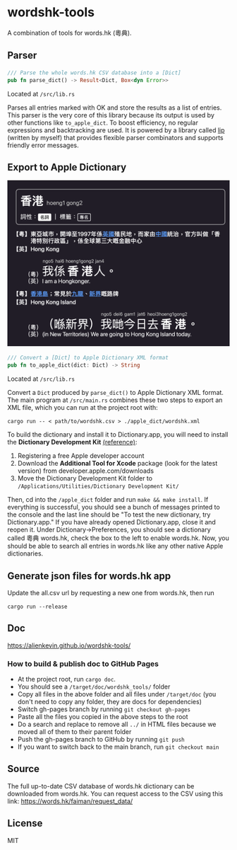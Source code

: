 # wordshk-tools

A combination of tools for words.hk (粵典).

## Parser
```rust
/// Parse the whole words.hk CSV database into a [Dict]
pub fn parse_dict() -> Result<Dict, Box<dyn Error>>
```
Located at `/src/lib.rs`

Parses all entries marked with OK and store the results as a list of entries. This parser is the very core of this library because its output is used by other functions like `to_apple_dict`.
To boost efficiency, no regular expressions and backtracking are used. It is powered by a library called [lip](https://github.com/AlienKevin/lip) (written by myself) that provides
flexible parser combinators and supports friendly error messages.

## Export to Apple Dictionary

![Apple Dictionary screenshot](./apple_dict/apple_dict_screenshot.png)

```rust
/// Convert a [Dict] to Apple Dictionary XML format
pub fn to_apple_dict(dict: Dict) -> String
```
Located at `/src/lib.rs`

Convert a `Dict` produced by `parse_dict()` to Apple Dictionary XML format. The main program at `/src/main.rs` combines these two steps to export an XML file, which you can run at the project root with:
```
cargo run -- < path/to/wordshk.csv > ./apple_dict/wordshk.xml
```

To build the dictionary and install it to Dictionary.app, you will need to install the **Dictionary Development Kit** [(reference)](https://apple.stackexchange.com/a/80110/398222):
1. Registering a free Apple developer account
2. Download the **Additional Tool for Xcode** package (look for the latest version) from developer.apple.com/downloads
3. Move the Dictionary Development Kit folder to `/Applications/Utilities/Dictionary Development Kit/`

Then, cd into the `/apple_dict` folder and run `make && make install`. If everything is successful, you should see a bunch of messages printed to the console and the last line should be "To test the new dictionary, try Dictionary.app." If you have already opened Dictionary.app, close it and reopen it. Under Dictionary->Preferences, you should see a dictionary called 粵典 words.hk, check the box to the left to enable words.hk. Now, you should be able to search all entries in words.hk like any other native Apple dictionaries.

## Generate json files for words.hk app
Update the all.csv url by requesting a new one from words.hk, then run
```
cargo run --release
```

## Doc
https://alienkevin.github.io/wordshk-tools/

### How to build & publish doc to GitHub Pages
* At the project root, run `cargo doc`.
* You should see a `/target/doc/wordshk_tools/` folder
* Copy all files in the above folder and all files under `/target/doc` (you don't need to copy any folder, they are docs for dependencies)
* Switch gh-pages branch by running `git checkout gh-pages`
* Paste all the files you copied in the above steps to the root
* Do a search and replace to remove all `../` in HTML files because we moved all of them to their parent folder
* Push the gh-pages branch to GitHub by running `git push`
* If you want to switch back to the main branch, run `git checkout main`

## Source

The full up-to-date CSV database of words.hk dictionary can be downloaded from words.hk. You can request access to the CSV using this link: https://words.hk/faiman/request_data/

## License
MIT
